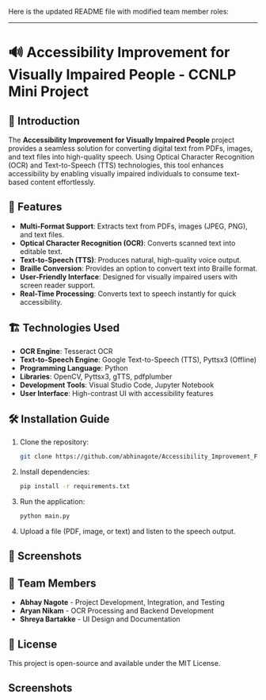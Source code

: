 Here is the updated README file with modified team member roles:  

---

# 🔊 Accessibility Improvement for Visually Impaired People - CCNLP Mini Project  

## 📌 Introduction  
The **Accessibility Improvement for Visually Impaired People** project provides a seamless solution for converting digital text from PDFs, images, and text files into high-quality speech. Using Optical Character Recognition (OCR) and Text-to-Speech (TTS) technologies, this tool enhances accessibility by enabling visually impaired individuals to consume text-based content effortlessly.  

## 🚀 Features  
- **Multi-Format Support**: Extracts text from PDFs, images (JPEG, PNG), and text files.  
- **Optical Character Recognition (OCR)**: Converts scanned text into editable text.  
- **Text-to-Speech (TTS)**: Produces natural, high-quality voice output.  
- **Braille Conversion**: Provides an option to convert text into Braille format.  
- **User-Friendly Interface**: Designed for visually impaired users with screen reader support.  
- **Real-Time Processing**: Converts text to speech instantly for quick accessibility.  

## 🏗️ Technologies Used  
- **OCR Engine**: Tesseract OCR  
- **Text-to-Speech Engine**: Google Text-to-Speech (TTS), Pyttsx3 (Offline)  
- **Programming Language**: Python  
- **Libraries**: OpenCV, Pyttsx3, gTTS, pdfplumber  
- **Development Tools**: Visual Studio Code, Jupyter Notebook  
- **User Interface**: High-contrast UI with accessibility features  

## 🛠️ Installation Guide  
1. Clone the repository:  
   ```sh
   git clone https://github.com/abhinagote/Accessibility_Improvement_For_Visual_Impaired_People.git
   ```  
2. Install dependencies:  
   ```sh
   pip install -r requirements.txt
   ```  
3. Run the application:  
   ```sh
   python main.py
   ```  
4. Upload a file (PDF, image, or text) and listen to the speech output.  

## 📸 Screenshots  


## 👥 Team Members  
- **Abhay Nagote** - Project Development, Integration, and Testing  
- **Aryan Nikam** - OCR Processing and Backend Development  
- **Shreya Bartakke** - UI Design and Documentation  

## 📜 License  
This project is open-source and available under the MIT License.  
## Screenshots



